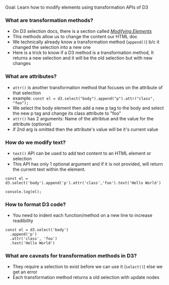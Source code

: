 Goal: Learn how to modify elements using transformation APIs of D3

### What are transformation methods?
- On D3 selection docs, there is a section called [*Modifying Elements*](https://github.com/d3/d3-selection#modifying-elements)
- This methods allow us to change the content our HTML doc
- We technically already know a transformation method (`append()`)
b/c it changed the selection into a new one 
- Here is a trick to know if a D3 method is a transformation method,
It returns a new selection and it will be the old selection but with new changes

### What are attributes?
- `attr()` is another transformation method that focuses on the attribute of that selection
- example: ```const el = d3.select("body").append("p").attr("class", "foo");```
- We select the body element then add a new p tag to the body and select the new p tag and change its class attribute to "foo"
- `attr()` has 2 arguments: Name of the attribtue and the value for the attribute (optional)
- if 2nd arg is omitted then the attribute's value will be it's current value 

### How do we modify text?
- `text()` API can be used to add text content to an HTML element or selection
- This API has only 1 optional argument and if it is not provided, will return the current text within the element. 

```
const el = d3.select('body').append('p').attr('class','foo').text('Hello World')

console.log(el);
```

### How to format D3 code?
- You need to indent each function/method on a new line to increase readibility 
```
const el = d3.select('body')
  .append('p')
  .attr('class', 'foo')
  .text('Hello World')
```

### What are caveats for transformation methods in D3?
- They require a selection to exist before we can use it (`select()`) else we get an error
- Each transformation method returns a old selection with update nodes